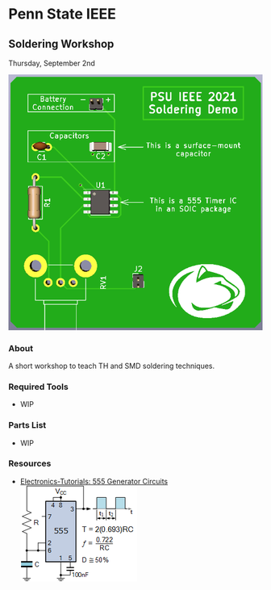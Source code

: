 # Penn State IEEE
## Soldering Workshop
Thursday, September 2nd

![Board Front](images/Board-Front.png)

### About 
A short workshop to teach TH and SMD soldering techniques.

### Required Tools
- WIP

### Parts List
- WIP

### Resources
- [Electronics-Tutorials: 555 Generator Circuits](https://www.electronics-tutorials.ws/waveforms/555-circuits-part-1.html)
![Schematic Reference](images/SimpleOscillator.gif)
